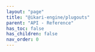 ```yaml
---
layout: "page"
title: "@ikari-engine/plugouts"
parent: "API - Reference"
has_toc: false
has_children: false
nav_order: 0
---
```

